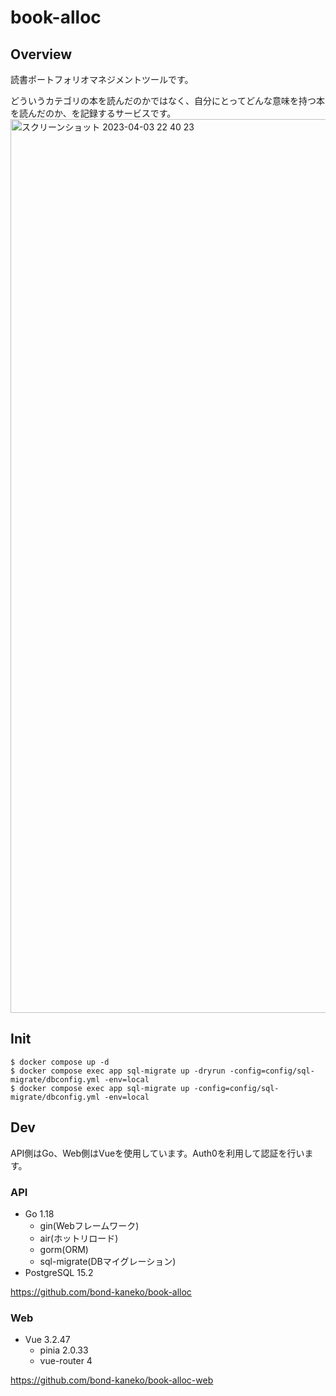 # book-alloc

## Overview

読書ポートフォリオマネジメントツールです。

どういうカテゴリの本を読んだのかではなく、自分にとってどんな意味を持つ本を読んだのか、を記録するサービスです。
<img width="1430" alt="スクリーンショット 2023-04-03 22 40 23" src="https://user-images.githubusercontent.com/20700893/229527123-9dbade20-2e97-4bc3-9502-59a40df113b0.png">

## Init

```
$ docker compose up -d
$ docker compose exec app sql-migrate up -dryrun -config=config/sql-migrate/dbconfig.yml -env=local
$ docker compose exec app sql-migrate up -config=config/sql-migrate/dbconfig.yml -env=local
```

## Dev

API側はGo、Web側はVueを使用しています。Auth0を利用して認証を行います。

### API
- Go 1.18
  - gin(Webフレームワーク)
  - air(ホットリロード)
  - gorm(ORM)
  - sql-migrate(DBマイグレーション)
- PostgreSQL 15.2

https://github.com/bond-kaneko/book-alloc

### Web 
- Vue 3.2.47
  - pinia 2.0.33
  - vue-router 4
  
https://github.com/bond-kaneko/book-alloc-web
